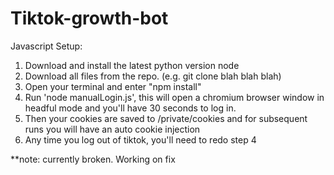 # Tiktok-growth-bot

Javascript Setup: 
1. Download and install the latest python version node 
2. Download all files from the repo. (e.g. git clone blah blah blah)
3. Open your terminal and enter "npm install"
4. Run 'node manualLogin.js', this will open a chromium browser window in headful mode and you'll have 30 seconds to log in. 
5. Then your cookies are saved to /private/cookies and for subsequent runs you will have an auto cookie injection
6. Any time you log out of tiktok, you'll need to redo step 4

**note: currently broken. Working on fix

